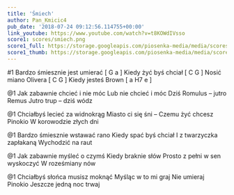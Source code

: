 ```yaml
---
title: 'Śmiech'
author: Pan_Kmicic4
pub_date: '2018-07-24 09:12:56.114755+00:00'
link_youtube: https://www.youtube.com/watch?v=t8KOWdIVsso
score1: scores/smiech.png
score1_full: https://storage.googleapis.com/piosenka-media/media/scores/smiech.png
score1_thumb: https://storage.googleapis.com/piosenka-media/media/scores/smiech.png.180x0_q85_upscale.png
---
```


#1
Bardzo śmiesznie jest umierać [ G a ]
Kiedy żyć byś chciał [ C G ]
Nosić miano Olivera [ C G ]
Kiedy jesteś Brown [ a H7 e ]

@1
Jak zabawnie chcieć i nie móc
Lub nie chcieć i móc
Dziś Romulus – jutro Remus
Jutro trup – dziś wódz


@1
Chciałbyś lecieć za widnokrąg
Miasto ci się śni –
Czemu żyć chcesz Pinokio
W korowodzie złych dni


@1
Bardzo śmiesznie wstawać rano
Kiedy spać byś chciał
I z twarzyczka zapłakaną
Wychodzić na raut



@1
Jak zabawnie myśleć o czymś
Kiedy braknie słów
Prosto z pełni w sen wyskoczyć
W roześmiany nów



@1
Chciałbyś słońca musisz moknąć
Myśląc w to mi graj
Nie umieraj Pinokio
Jeszcze jedną noc trwaj
